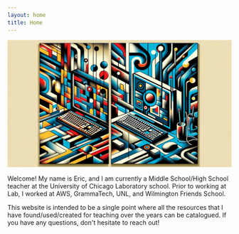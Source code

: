 ```yaml
---
layout: home
title: Home
---
```


![Pictures of computers](/assets/colorful_computers.jpg)

Welcome! My name is Eric, and I am currently a Middle School/High School teacher
at the University of Chicago Laboratory school. Prior to working at Lab, I
worked at AWS, GrammaTech, UNL, and Wilmington Friends School.

This website is intended to be a single point where all the resources that I
have found/used/created for teaching over the years can be catalogued. If you
have any questions, don't hesitate to reach out!
